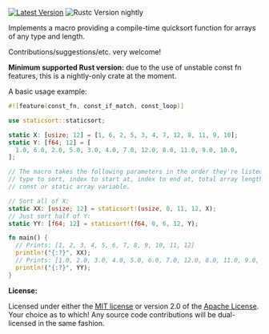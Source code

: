 [![Latest Version]][crates.io] ![Rustc Version nightly]

[Latest Version]: https://img.shields.io/crates/v/staticsort.svg
[crates.io]: https://crates.io/crates/staticsort
[Rustc Version nightly]: https://img.shields.io/badge/rustc-nightly-lightgray.svg

Implements a macro providing a compile-time quicksort function for arrays of any type and length.

Contributions/suggestions/etc. very welcome!

**Minimum supported Rust version:** due to the use of unstable const fn features, this is a nightly-only crate at the moment.

A basic usage example:

```rust
#![feature(const_fn, const_if_match, const_loop)]

use staticsort::staticsort;

static X: [usize; 12] = [1, 6, 2, 5, 3, 4, 7, 12, 8, 11, 9, 10];
static Y: [f64; 12] = [
  1.0, 6.0, 2.0, 5.0, 3.0, 4.0, 7.0, 12.0, 8.0, 11.0, 9.0, 10.0,
];

// The macro takes the following parameters in the order they're listed:
// type to sort, index to start at, index to end at, total array length, name of existing
// const or static array variable.

// Sort all of X:
static XX: [usize; 12] = staticsort!(usize, 0, 11, 12, X);
// Just sort half of Y:
static YY: [f64; 12] = staticsort!(f64, 0, 6, 12, Y);

fn main() {
  // Prints: [1, 2, 3, 4, 5, 6, 7, 8, 9, 10, 11, 12]
  println!("{:?}", XX);
  // Prints: [1.0, 2.0, 3.0, 4.0, 5.0, 6.0, 7.0, 12.0, 8.0, 11.0, 9.0, 10.0]
  println!("{:?}", YY);
}
```

**License:**

Licensed under either the <a href="LICENSE-MIT">MIT license</a> or version 2.0 of the <a href="LICENSE-APACHE">Apache License</a>. Your choice as to which!
Any source code contributions will be dual-licensed in the same fashion.
